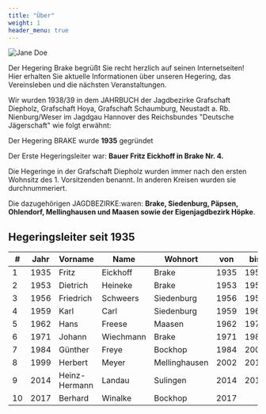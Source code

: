 ```yaml
---
title: "Über"
weight: 1
header_menu: true
---
```


![Jane Doe](images/happy-ethnic-woman-sitting-at-table-with-laptop-3769021.jpg)

Der Hegering Brake begrüßt Sie recht herzlich auf seinen Internetseiten! Hier erhalten Sie aktuelle Informationen über unseren Hegering, das Vereinsleben und die nächsten Veranstaltungen.

Wir wurden 1938/39 in dem JAHRBUCH der Jagdbezirke Grafschaft Diepholz, Grafschaft Hoya, Grafschaft Schaumburg, Neustadt a. Rb. Nienburg/Weser im Jagdgau Hannover des Reichsbundes "Deutsche Jägerschaft" wie folgt erwähnt:

Der Hegering BRAKE wurde **1935** gegründet

Der Erste Hegeringsleiter war: **Bauer Fritz Eickhoff in Brake Nr. 4.**

Die Hegeringe in der Grafschaft Diepholz wurden immer nach den ersten Wohnsitz des 1. Vorsitzenden benannt. In anderen Kreisen wurden sie durchnummeriert.

Die dazugehörigen JAGDBEZIRKE:waren: **Brake, Siedenburg, Päpsen, Ohlendorf, Mellinghausen und Maasen sowie der Eigenjagdbezirk Höpke**.

## Hegeringsleiter seit 1935

|#|Jahr|Vorname|Name|Wohnort|von|bis|Jahre|
|-|----|-------|----|-------|---|---|-----|
1|1935|Fritz|Eickhoff|Brake|1935|1953|18
2|1953|Dietrich|Heineke|Brake|1953|1956|3
3|1956|Friedrich|Schweers|Siedenburg|1956|1959|3
4|1959|Karl|Carl|Siedenburg|1959|1962|3
5|1962|Hans|Freese|Maasen|1962|1971|9
6|1971|Johann|Wiechmann|Brake|1971|1984|13
7|1984|Günther|Freye|Bockhop|1984|2002|18
8|1999|Herbert|Meyer|Mellinghausen|2002|2014|12
9|2014|Heinz-Hermann|Landau|Sulingen|2014|2017|3
10|2017|Berhard|Winalke|Bockhop|2017||